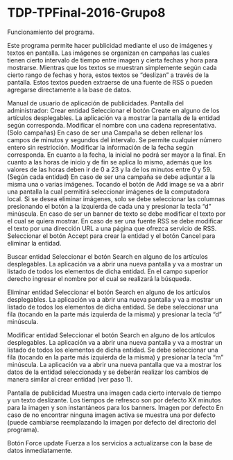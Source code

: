 # TDP-TPFinal-2016-Grupo8

Funcionamiento del programa.

Este programa permite hacer publicidad mediante el uso de imágenes y textos en pantalla. Las imágenes se organizan en campañas las cuales tienen cierto intervalo de tiempo entre imagen y cierta fechas y hora para mostrarse. Mientras que los textos se muestran simplemente según cada cierto rango de fechas y hora, estos textos se “deslizan” a través de la pantalla. Estos textos pueden extraerse de una fuente de RSS o pueden agregarse directamente a la base de datos.

Manual de usuario de aplicación de publicidades.
Pantalla del administrador:
  Crear entidad
    Seleccionar el botón Create en alguno de los artículos desplegables.
    La aplicación va a mostrar la pantalla de la entidad según corresponda.
    Modificar el nombre con una cadena representativa.
    (Solo campañas)
      En caso de ser una Campaña se deben rellenar los campos de minutos y segundos del intervalo. Se permite cualquier número    entero sin restricción.
    Modificar la información de la fecha según corresponda. En cuanto a la fecha, la inicial no podrá ser mayor a la final. En cuanto a las horas de inicio y de fin se aplica lo mismo, además que los valores de las horas deben ir de 0 a 23 y la de los minutos entre 0 y 59.
    (Según cada entidad)
    En caso de ser una campaña se debe adjuntar a la misma una o varias imágenes. Tocando el botón de Add image se va a abrir una pantalla la cual permitirá seleccionar imágenes de la computadora local. Si se desea eliminar imágenes, solo se debe seleccionar las columnas presionando el botón a la izquierda de cada una y presionar la tecla “d” minúscula.
    En caso de ser un banner de texto se debe modificar el texto por el cual se quiera mostrar.
    En caso de ser una fuente RSS se debe modificar el texto por una dirección URL a una página que ofrezca servicio de RSS.
    Seleccionar el botón Accept para crear la entidad y el botón Cancel para eliminar la entidad.

Buscar entidad
    Seleccionar el botón Search en alguno de los artículos desplegables.
    La aplicación va a abrir una nueva pantalla y va a mostrar un listado de todos los elementos de dicha entidad.
    En el campo superior derecho ingresar el nombre por el cual se realizará la búsqueda.


Eliminar entidad
    Seleccionar el botón Search en alguno de los artículos desplegables.
    La aplicación va a abrir una nueva pantalla y va a mostrar un listado de todos los elementos de dicha entidad.
    Se debe seleccionar una fila (tocando en la parte más izquierda de la misma) y presionar la tecla “d” minúscula.

Modificar entidad
    Seleccionar el botón Search en alguno de los artículos desplegables.
    La aplicación va a abrir una nueva pantalla y va a mostrar un listado de todos los elementos de dicha entidad.
    Se debe seleccionar una fila (tocando en la parte más izquierda de la misma) y presionar la tecla “m” minúscula.
    La aplicación va a abrir una nueva pantalla que va a mostrar los datos de la entidad seleccionada y se deberán realizar los cambios de manera similar al crear entidad (ver paso 1).

Pantalla de publicidad
    Muestra una imagen cada cierto intervalo de tiempo y un texto deslizante. Los tiempos de refresco son por defecto XX minutos para la imagen y son instantáneos para los banners.
    Imagen por defecto
    En caso de no encontrar ninguna imagen activa se muestra una por defecto (puede cambiarse reemplazando la imagen por defecto del directorio del programa).

Botón Force update
    Fuerza a los servicios a actualizarse con la base de datos inmediatamente.

